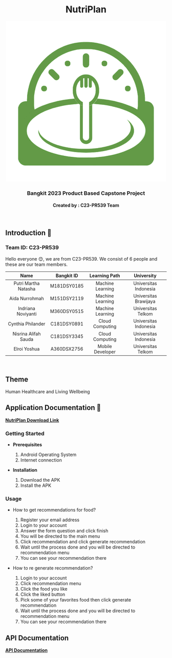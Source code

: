 <h1 align="center">NutriPlan</h1>
<p align="center">
  <img src="https://github.com/C23-PR539-NutriPlan/.github/blob/main/profile/Logo1.png?raw=true" alt="NutriPlan Logo">
</p>
<h3 align="center">Bangkit 2023 Product Based Capstone Project</h3>
<h4 align="center">Created by : C23-PR539 Team</h4>
<br>

## Introduction 👋
### Team ID: C23-PR539
Hello everyone 😊, we are from C23-PR539. We consist of 6 people and these are our team members.

| Name | Bangkit ID | Learning Path | University |
| :---: | :---: | :---: | :---: |
| Putri Martha Natasha  | M181DSY0185  | Machine Learning | Universitas Indonesia |
| Aida Nurrohmah | M151DSY2119  | Machine Learning | Universitas Brawijaya |
| Indriana Noviyanti  | M360DSY0515 | Machine Learning | Universitas Telkom |
| Cynthia Philander | C181DSY0891  | Cloud Computing | Universitas Indonesia |
| Nisrina Alifah Sauda | C181DSY3345  | Cloud Computing | Universitas Indonesia |
| Elroi Yoshua | A360DSX2756 | Mobile Developer | Universitas Telkom |

<br>

## Theme 
Human Healthcare and Living Wellbeing

## Application Documentation 📑

[**NutriPlan Download Link**](https://drive.google.com/file/d/1x6ZjLuAY3ddOJ8EunAvdKFwQyZGSUCmU/view?usp=sharing)

### Getting Started
- **Prerequisites**

  1.  Android Operating System
  2.  Internet connection

- **Installation**

  1.  Download the APK
  2.  Install the APK

### Usage
- How to get recommendations for food?

  1.  Register your email address
  2.  Login to your account
  3.  Answer the form question and click finish
  4.  You will be directed to the main menu
  5.  Click recommendation and click generate recommendation
  6.  Wait until the process done and you will be directed to recommendation menu
  7.  You can see your recommendation there

- How to re generate recommendation?

  1.  Login to your account
  2.  Click recommendation menu
  3.  Click the food you like
  4.  Click the liked button
  5.  Pick some of your favorites food then click generate recommendation
  6.  Wait until the process done and you will be directed to recommendation menu
  7.  You can see your recommendation there

## API  Documentation
[**API Documentation**](https://docs.google.com/document/d/1TnBC2Sv2o6QI_wG4TCA7-nEBVItle4KMuL7BAeO7Sws/edit?usp=sharing)




